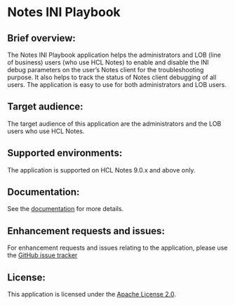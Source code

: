 # Notes INI Playbook

## Brief overview:
The Notes INI Playbook application helps the administrators and LOB (line of business) users (who use HCL Notes) to enable and disable the INI debug parameters on the user’s Notes client for the troubleshooting purpose. It also helps to track the status of Notes client debugging of all users. The application is easy to use for both administrators and LOB users.

## Target audience:
The target audience of this application are the administrators and the LOB users who use HCL Notes.

## Supported environments:
The application is supported on HCL Notes 9.0.x and above only.

## Documentation:
See the [documentation](docs/index.md) for more details.

## Enhancement requests and issues:
For enhancement requests and issues relating to the application, please use the [GitHub issue tracker](https://github.com/HCL-TECH-SOFTWARE/Notesiniplaybook/issues)

## License:
This application is licensed under the [Apache License 2.0](https://www.apache.org/licenses/LICENSE-2.0.html).
